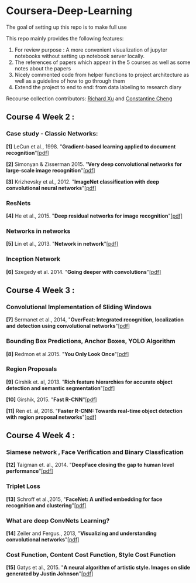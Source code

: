 # Coursera-Deep-Learning
The goal of setting up this repo is to make full use

This repo mainly provides the following features:
1. For review purpose : A more convenient visualization of jupyter notebooks without setting up notebook server locally.
2. The references of papers which appear in the 5 courses as well as some notes about the papers
3. Nicely commented code from helper functions to project architecture as well as a guideline of how to go through them
4. Extend the project to end to end: from data labeling to research diary

Recourse collection contributors: [Richard Xu](https://github.com/richard3983) and [Constantine Cheng](https://github.com/Consibic)



## Course 4 Week 2 :
### Case study - Classic Networks:
**[1]** LeCun et al., 1998. "**Gradient-based learning applied to document recognition**"[[pdf]](http://yann.lecun.com/exdb/publis/pdf/lecun-98.pdf)

**[2]** Simonyan & Zisserman 2015. "**Very deep convolutional networks for large-scale image recognition**"[[pdf]](https://arxiv.org/pdf/1409.1556.pdf)

**[3]** Krizhevsky et al., 2012. "**ImageNet classification with deep convolutional neural networks**"[[pdf]](https://papers.nips.cc/paper/4824-imagenet-classification-with-deep-convolutional-neural-networks.pdf)

### ResNets 
**[4]** He et al., 2015. "**Deep residual networks for image recognition**"[[pdf]](https://arxiv.org/pdf/1512.03385.pdf)
	
### Networks in networks
**[5]** Lin et al., 2013. "**Network in network**"[[pdf]](https://arxiv.org/pdf/1312.4400.pdf)

### Inception Network
**[6]** Szegedy et al. 2014. "**Going deeper with convolutions**"[[pdf]](https://www.cs.unc.edu/~wliu/papers/GoogLeNet.pdf)


## Course 4 Week 3 :
### Convolutional Implementation of Sliding Windows
**[7]** Sermanet et al., 2014, "**OverFeat: Integrated recognition, localization and detection using convolutional networks**"[[pdf]](https://arxiv.org/pdf/1312.6229.pdf)

### Bounding Box Predictions, Anchor Boxes, YOLO Algorithm
**[8]** Redmon et al.2015. "**You Only Look Once**"[[pdf]](https://pjreddie.com/media/files/papers/yolo.pdf)

### Region Proposals
**[9]** Girshik et. al, 2013. "**Rich feature hierarchies for accurate object detection and semantic segmentation**"[[pdf]](https://arxiv.org/pdf/1312.6229.pdf)

**[10]** Girshik, 2015. "**Fast R-CNN**"[[pdf]](https://www.cv-foundation.org/openaccess/content_iccv_2015/papers/Girshick_Fast_R-CNN_ICCV_2015_paper.pdf)

**[11]** Ren et. al, 2016. "**Faster R-CNN: Towards real-time object detection with region proposal networks**"[[pdf]](https://arxiv.org/pdf/1506.01497.pdf)


## Course 4 Week 4 :
### Siamese network , Face Verification and Binary Classfication
**[12]** Taigman et. al., 2014. "**DeepFace closing the gap to human level performance**"[[pdf]](https://www.cs.toronto.edu/~ranzato/publications/taigman_cvpr14.pdf)

### Triplet Loss
**[13]** Schroff et al.,2015, "**FaceNet: A unified embedding for face recognition and clustering**"[[pdf]](https://arxiv.org/abs/1503.03832)

### What are deep ConvNets Learning?
**[14]** Zeiler and Fergus., 2013, "**Visualizing and understanding convolutional networks**"[[pdf]](
https://cs.nyu.edu/~fergus/papers/zeilerECCV2014.pdf)
	
### Cost Function, Content Cost Function, Style Cost Function
**[15]** Gatys et al., 2015. "**A neural algorithm of artistic style. Images on slide generated by Justin Johnson**"[[pdf]](
https://arxiv.org/pdf/1508.06576.pdf)

